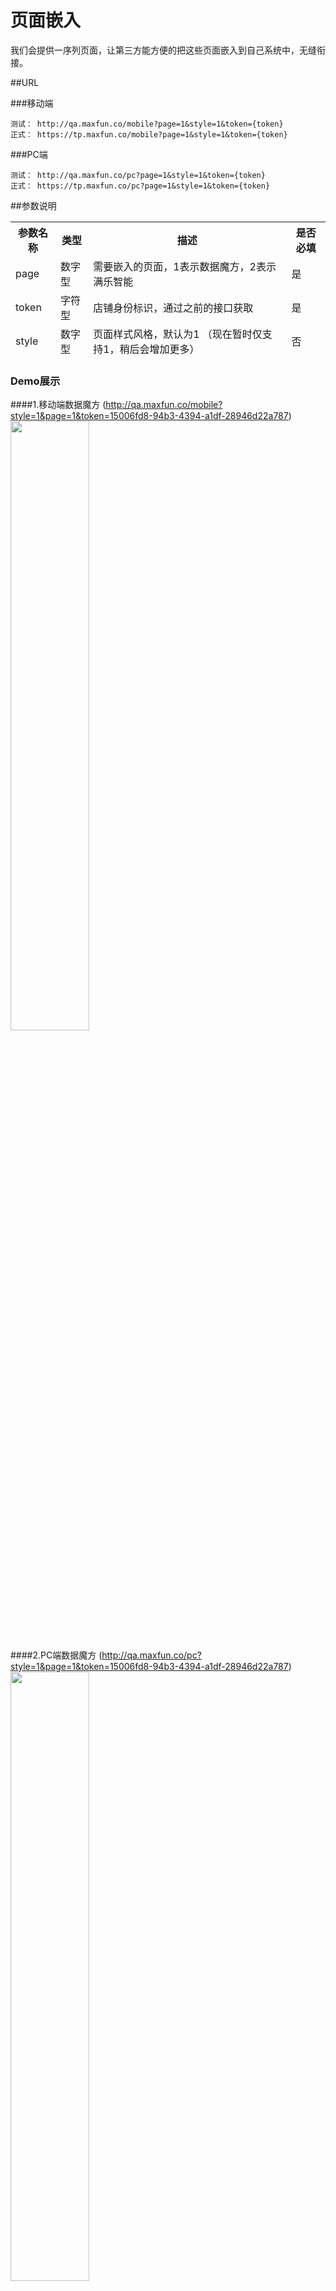 
# 页面嵌入
我们会提供一序列页面，让第三方能方便的把这些页面嵌入到自己系统中，无缝衔接。

##URL

###移动端
```
测试： http://qa.maxfun.co/mobile?page=1&style=1&token={token}
正式： https://tp.maxfun.co/mobile?page=1&style=1&token={token}
```

###PC端
```
测试： http://qa.maxfun.co/pc?page=1&style=1&token={token}
正式： https://tp.maxfun.co/pc?page=1&style=1&token={token} 
```


##参数说明
<table data-tablesaw-sortable>
    <thead>
        <tr>
            <th data-tablesaw-sortable-col data-tablesaw-sortable-default-col>参数名称</th>
            <th data-tablesaw-sortable-col>类型</th>
            <th data-tablesaw-sortable-col>描述</th>
            <th data-tablesaw-sortable-col>是否必填</th>
        </tr>
	<tr>
            <td>page</th>
            <td>数字型</th>
            <td>需要嵌入的页面，1表示数据魔方，2表示满乐智能</th>
            <td>是</th>
        </tr>
	<tr>
            <td>token</th>
            <td>字符型</th>
            <td>店铺身份标识，通过之前的接口获取</th>
            <td>是</th>
        </tr>
	<tr>
            <td>style</th>
            <td>数字型</th>
            <td>页面样式风格，默认为1 （现在暂时仅支持1，稍后会增加更多）</th>
            <td>否</th>
        </tr>
    </thead>
<table>

### Demo展示

####1.移动端数据魔方  (http://qa.maxfun.co/mobile?style=1&page=1&token=15006fd8-94b3-4394-a1df-28946d22a787)
<img src="http://7xnvcz.com1.z0.glb.clouddn.com/demo/demo.jpg" width="50%" height="50%">



####2.PC端数据魔方  (http://qa.maxfun.co/pc?style=1&page=1&token=15006fd8-94b3-4394-a1df-28946d22a787)
<img src="http://7xnvcz.com1.z0.glb.clouddn.com/demo/img_index.png" width="50%" height="50%">


